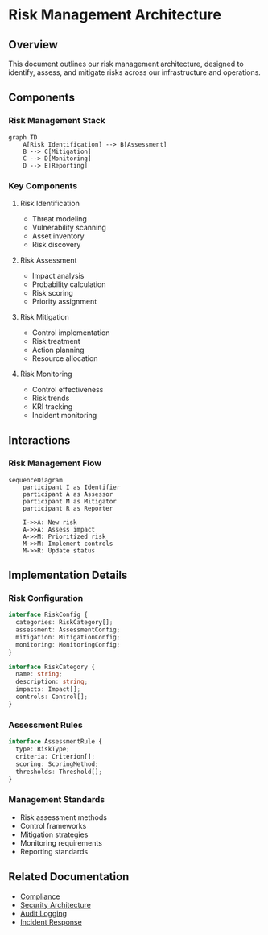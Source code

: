 # Risk Management Architecture

## Overview

This document outlines our risk management architecture, designed to identify, assess, and mitigate risks across our infrastructure and operations.

## Components

### Risk Management Stack
```mermaid
graph TD
    A[Risk Identification] --> B[Assessment]
    B --> C[Mitigation]
    C --> D[Monitoring]
    D --> E[Reporting]
```

### Key Components
1. Risk Identification
   - Threat modeling
   - Vulnerability scanning
   - Asset inventory
   - Risk discovery

2. Risk Assessment
   - Impact analysis
   - Probability calculation
   - Risk scoring
   - Priority assignment

3. Risk Mitigation
   - Control implementation
   - Risk treatment
   - Action planning
   - Resource allocation

4. Risk Monitoring
   - Control effectiveness
   - Risk trends
   - KRI tracking
   - Incident monitoring

## Interactions

### Risk Management Flow
```mermaid
sequenceDiagram
    participant I as Identifier
    participant A as Assessor
    participant M as Mitigator
    participant R as Reporter
    
    I->>A: New risk
    A->>A: Assess impact
    A->>M: Prioritized risk
    M->>M: Implement controls
    M->>R: Update status
```

## Implementation Details

### Risk Configuration
```typescript
interface RiskConfig {
  categories: RiskCategory[];
  assessment: AssessmentConfig;
  mitigation: MitigationConfig;
  monitoring: MonitoringConfig;
}

interface RiskCategory {
  name: string;
  description: string;
  impacts: Impact[];
  controls: Control[];
}
```

### Assessment Rules
```typescript
interface AssessmentRule {
  type: RiskType;
  criteria: Criterion[];
  scoring: ScoringMethod;
  thresholds: Threshold[];
}
```

### Management Standards
- Risk assessment methods
- Control frameworks
- Mitigation strategies
- Monitoring requirements
- Reporting standards

## Related Documentation
- [Compliance](./compliance.md)
- [Security Architecture](../security/security-architecture.md)
- [Audit Logging](./audit-logging.md)
- [Incident Response](../system/incident-response.md)
